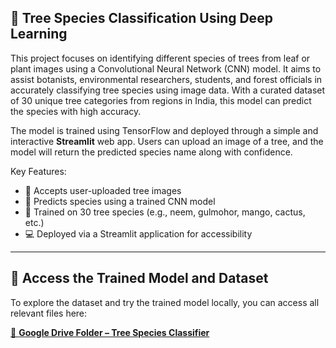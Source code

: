 ## 🌳 Tree Species Classification Using Deep Learning

This project focuses on identifying different species of trees from leaf or plant images using a Convolutional Neural Network (CNN) model. It aims to assist botanists, environmental researchers, students, and forest officials in accurately classifying tree species using image data. With a curated dataset of 30 unique tree categories from regions in India, this model can predict the species with high accuracy.

The model is trained using TensorFlow and deployed through a simple and interactive **Streamlit** web app. Users can upload an image of a tree, and the model will return the predicted species name along with confidence.

Key Features:
- 📸 Accepts user-uploaded tree images  
- 🤖 Predicts species using a trained CNN model  
- 🌱 Trained on 30 tree species (e.g., neem, gulmohor, mango, cactus, etc.)  
- 💻 Deployed via a Streamlit application for accessibility  

---

## 📁 Access the Trained Model and Dataset

To explore the dataset and try the trained model locally, you can access all relevant files here:

[🔗 **Google Drive Folder – Tree Species Classifier**](https://drive.google.com/drive/folders/1eHHJ8A4ujLVVaaoscg4nFmG6SkriJqei?usp=sharing)
